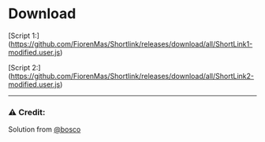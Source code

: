 # Download

[Script 1:] (https://github.com/FiorenMas/Shortlink/releases/download/all/ShortLink1-modified.user.js)

[Script 2:] (https://github.com/FiorenMas/Shortlink/releases/download/all/ShortLink2-modified.user.js)

---

### ⚠️ Credit:
Solution from [@bosco](https://voz.vn/t/tong-hop-nhung-addon-chat-cho-firefox-pc-mobile.682181/post-29300131)
